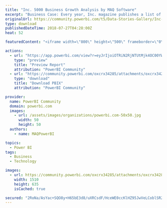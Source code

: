 ```yaml
---
title: "Inc. 5000 Business Growth Analysis by MAQ Software"
excerpt: "Business Case: Every year, Inc. magazine publishes a list of the 5,000 fastest growing private companies in America. The list, called the Inc. 5000,"
originalUrl: https://community.powerbi.com/t5/Data-Stories-Gallery/Inc-5000-Business-Growth-Analysis-by-MAQ-Software/m-p/473764
type: download
publishedDateTime: 2018-07-27T04:28:00Z
heat: 52

featuredContent: "<iframe width=\"800\" height=\"500\" frameborder=\"0\" src=\"https://app.powerbi.com/view?r=eyJrIjoiOTRiN2RjNTUtMjk4OC00YWY1LWE1YWUtY2Q5MzFkOGQ2NjYyIiwidCI6ImU0ZDk4ZGQyLTkxOTktNDJlNS1iYThiLWRhM2U3NjNlZGUyZSIsImMiOjZ9\"></iframe>"

actions:
  - url: "https://app.powerbi.com/view?r=eyJrIjoiOTRiN2RjNTUtMjk4OC00YWY1LWE1YWUtY2Q5MzFkOGQ2NjYyIiwidCI6ImU0ZDk4ZGQyLTkxOTktNDJlNS1iYThiLWRhM2U3NjNlZGUyZSIsImMiOjZ9"
    type: "preview"
    title: "Preview Report"
    attribution: "PowerBI Community"
  - url: "https://community.powerbi.com/oxcrx34285/attachments/oxcrx34285/DataStoriesGallery/2111/2/Inc5000_Analysis_Prod.pbix"
    type: "download"
    title: "Download PBIX"
    attribution: "PowerBI Community"

provider:
  name: PowerBI Community
  domain: powerbi.com
  images:
    - url: /assets/images/organizations/powerbi.com-50x50.jpg
      width: 50
      height: 50
  authors:
    - name: MAQPowerBI

topics:
  - Power BI
tags:
  - Business
  - Technology

images:
  - url: https://community.powerbi.com/oxcrx34285/attachments/oxcrx34285/DataStoriesGallery/2111/1/inc-5000-body-2.png
    width: 1510
    height: 635
    isCached: true

secured: "2RoNa/AsYac+SQO8y+H65bE3d8/uXRCsdF/HceWE0ccKlHZ95JwVeLCoblSR2CR5lX4hJYKnn3m5PX5V1pJybPPLzZxf5IkQM2448k+NUe5UgL00JvB9JBGY0OGDRpdl46fz9KfI+SljlUZdLKJDF4GIkVP399BW1dTKX+swFOeVa7+b2prFbtqJNbhKTKiBVkpA9jcfWC5dpmkNQVk2MSpBnLQKipAANYXSeyfB3Z9kuH7ZdBwWXxjcNdfbiqabfvssXwXqKQMwi87SsxprE1T7Z6pAhF3kXyKZCExt1Z61/MqV/3R2jJhZ2LMZIigaSVkmntWoFfVB6D9wVDDXoeuHe7oP+SV3mSmK8I32apGDaNIVy8FjPlpUrsoZa9ah86U9+ZM406FuqegWkS7Z+qIlh+52vEaxtoiq2cyZXvI=;OyNC9Zkdr5NOdq5Ttbv6Dg=="
---
```


